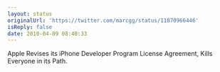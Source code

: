 ```yaml
---
layout: status
originalUrl: 'https://twitter.com/marcgg/status/11870966446'
isReply: false
date: 2010-04-09 08:40:33
---
```


Apple Revises its iPhone Developer Program License Agreement, Kills Everyone in its Path.
